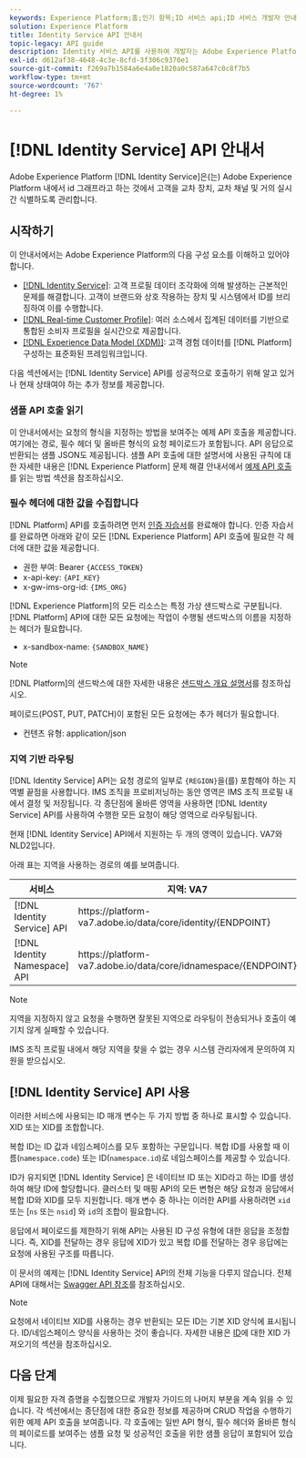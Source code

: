 ```yaml
---
keywords: Experience Platform;홈;인기 항목;ID 서비스 api;ID 서비스 개발자 안내서;지역
solution: Experience Platform
title: Identity Service API 안내서
topic-legacy: API guide
description: Identity 서비스 API를 사용하여 개발자는 Adobe Experience Platform에서 ID 그래프를 사용하여 교차 장치, 교차 채널 및 거의 실시간 고객 ID를 관리할 수 있습니다. API를 사용하여 주요 작업을 수행하는 방법을 알아보려면 이 안내서를 따르십시오.
exl-id: d612af38-4648-4c3e-8cfd-3f306c9370e1
source-git-commit: f269a7b1584a6e4a0e1820a0c587a647c0c8f7b5
workflow-type: tm+mt
source-wordcount: '767'
ht-degree: 1%

---
```


# [!DNL Identity Service] API 안내서

Adobe Experience Platform [!DNL Identity Service]은(는) Adobe Experience Platform 내에서 id 그래프라고 하는 것에서 고객을 교차 장치, 교차 채널 및 거의 실시간 식별하도록 관리합니다.

## 시작하기

이 안내서에서는 Adobe Experience Platform의 다음 구성 요소를 이해하고 있어야 합니다.

- [[!DNL Identity Service]](../home.md): 고객 프로필 데이터 조각화에 의해 발생하는 근본적인 문제를 해결합니다. 고객이 브랜드와 상호 작용하는 장치 및 시스템에서 ID를 브리징하여 이를 수행합니다.
- [[!DNL Real-time Customer Profile]](../../profile/home.md): 여러 소스에서 집계된 데이터를 기반으로 통합된 소비자 프로필을 실시간으로 제공합니다.
- [[!DNL Experience Data Model (XDM)]](../../xdm/home.md): 고객 경험 데이터를  [!DNL Platform] 구성하는 표준화된 프레임워크입니다.

다음 섹션에서는 [!DNL Identity Service] API를 성공적으로 호출하기 위해 알고 있거나 현재 상태여야 하는 추가 정보를 제공합니다.

### 샘플 API 호출 읽기

이 안내서에서는 요청의 형식을 지정하는 방법을 보여주는 예제 API 호출을 제공합니다. 여기에는 경로, 필수 헤더 및 올바른 형식의 요청 페이로드가 포함됩니다. API 응답으로 반환되는 샘플 JSON도 제공됩니다. 샘플 API 호출에 대한 설명서에 사용된 규칙에 대한 자세한 내용은 [!DNL Experience Platform] 문제 해결 안내서에서 [예제 API 호출](../../landing/troubleshooting.md#how-do-i-format-an-api-request)를 읽는 방법 섹션을 참조하십시오.

### 필수 헤더에 대한 값을 수집합니다

[!DNL Platform] API를 호출하려면 먼저 [인증 자습서](https://www.adobe.com/go/platform-api-authentication-en)를 완료해야 합니다. 인증 자습서를 완료하면 아래와 같이 모든 [!DNL Experience Platform] API 호출에 필요한 각 헤더에 대한 값을 제공합니다.

- 권한 부여: Bearer `{ACCESS_TOKEN}`
- x-api-key: `{API_KEY}`
- x-gw-ims-org-id: `{IMS_ORG}`

[!DNL Experience Platform]의 모든 리소스는 특정 가상 샌드박스로 구분됩니다. [!DNL Platform] API에 대한 모든 요청에는 작업이 수행될 샌드박스의 이름을 지정하는 헤더가 필요합니다.

- x-sandbox-name: `{SANDBOX_NAME}`

>[!NOTE]
>
>[!DNL Platform]의 샌드박스에 대한 자세한 내용은 [샌드박스 개요 설명서](../../sandboxes/home.md)를 참조하십시오.

페이로드(POST, PUT, PATCH)이 포함된 모든 요청에는 추가 헤더가 필요합니다.

- 컨텐츠 유형: application/json

### 지역 기반 라우팅

[!DNL Identity Service] API는 요청 경로의 일부로 `{REGION}`을(를) 포함해야 하는 지역별 끝점을 사용합니다. IMS 조직을 프로비저닝하는 동안 영역은 IMS 조직 프로필 내에서 결정 및 저장됩니다. 각 종단점에 올바른 영역을 사용하면 [!DNL Identity Service] API를 사용하여 수행한 모든 요청이 해당 영역으로 라우팅됩니다.

현재 [!DNL Identity Service] API에서 지원하는 두 개의 영역이 있습니다. VA7와 NLD2입니다.

아래 표는 지역을 사용하는 경로의 예를 보여줍니다.

| 서비스 | 지역: VA7 | 지역: NLD2 |
| ------ | -------- |--------- |
| [!DNL Identity Service] API | https://</span>platform-va7.adobe.</span>io/data/core/identity/{ENDPOINT} | https://</span>platform-nld2.adobe.</span>io/data/core/identity/{ENDPOINT} |
| [!DNL Identity Namespace] API | https://</span>platform-va7.adobe.</span>io/data/core/idnamespace/{ENDPOINT} | https://</span>platform-nld2.adobe.</span>io/data/core/idnamespace{ENDPOINT} |

>[!NOTE]
>
>지역을 지정하지 않고 요청을 수행하면 잘못된 지역으로 라우팅이 전송되거나 호출이 예기치 않게 실패할 수 있습니다.

IMS 조직 프로필 내에서 해당 지역을 찾을 수 없는 경우 시스템 관리자에게 문의하여 지원을 받으십시오.

## [!DNL Identity Service] API 사용

이러한 서비스에 사용되는 ID 매개 변수는 두 가지 방법 중 하나로 표시할 수 있습니다. XID 또는 XID를 조합합니다.

복합 ID는 ID 값과 네임스페이스를 모두 포함하는 구문입니다. 복합 ID를 사용할 때 이름(`namespace.code`) 또는 ID(`namespace.id`)로 네임스페이스를 제공할 수 있습니다.

ID가 유지되면 [!DNL Identity Service] 은 네이티브 ID 또는 XID라고 하는 ID를 생성하여 해당 ID에 할당합니다. 클러스터 및 매핑 API의 모든 변형은 해당 요청과 응답에서 복합 ID와 XID를 모두 지원합니다. 매개 변수 중 하나는 이러한 API를 사용하려면 `xid` 또는 [`ns` 또는 `nsid`] 와 `id`의 조합이 필요합니다.

응답에서 페이로드를 제한하기 위해 API는 사용된 ID 구성 유형에 대한 응답을 조정합니다. 즉, XID를 전달하는 경우 응답에 XID가 있고 복합 ID를 전달하는 경우 응답에는 요청에 사용된 구조를 따릅니다.

이 문서의 예제는 [!DNL Identity Service] API의 전체 기능을 다루지 않습니다. 전체 API에 대해서는 [Swagger API 참조](https://www.adobe.io/experience-platform-apis/references/identity-service)를 참조하십시오.

>[!NOTE]
>
>요청에서 네이티브 XID를 사용하는 경우 반환되는 모든 ID는 기본 XID 양식에 표시됩니다. ID/네임스페이스 양식을 사용하는 것이 좋습니다. 자세한 내용은 [ID](./create-custom-namespace.md)에 대한 XID 가져오기의 섹션을 참조하십시오.

## 다음 단계

이제 필요한 자격 증명을 수집했으므로 개발자 가이드의 나머지 부분을 계속 읽을 수 있습니다. 각 섹션에서는 종단점에 대한 중요한 정보를 제공하며 CRUD 작업을 수행하기 위한 예제 API 호출을 보여줍니다. 각 호출에는 일반 API 형식, 필수 헤더와 올바른 형식의 페이로드를 보여주는 샘플 요청 및 성공적인 호출을 위한 샘플 응답이 포함되어 있습니다.
